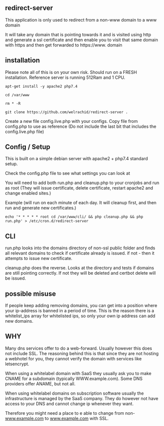 ## redirect-server

This application is only used to redirect from a non-www domain to a www domain

It will take any domain that is pointing towards it and is visited using http and generate a ssl certificate and then enable you to visit that same domain with https and then get forwarded to https://www. domain

## installation

Please note all of this is on your own risk. Should run on a FRESH installation. Reference server is running 512Ram and 1 CPU.
```
apt-get install -y apache2 php7.4
```
```
cd /var/www
```
```
rm * -R
```
```
git clone https://github.com/welrachid/redirect-server .
```

Create a new file config.live.php with your configs. Copy file from config.php to use as reference (Do not include the last bit that includes the config.live.php file)


## Config / Setup
This is built on a simple debian server with apache2 + php7.4 standard setup.

Check the config.php file to see what settings you can look at

You will need to add both run.php and cleanup.php to your cronjobs and run as root (They will issue certificate, delete certificate, restart apache2 and change enabled sites.)

Example (will run on each minute of each day. It will cleanup first, and then run and generate new certificates.)
```
echo '* * * * * root cd /var/www/cli/ && php cleanup.php && php run.php' > /etc/cron.d/redirect-server
```

## CLI
run.php looks into the domains directory of non-ssl public folder and finds all relevant domains to check if certificate already is issued. if not - then it attempts to issue new certificate.

cleanup.php does the reverse. Looks at the directory and tests if domains are still pointing correctly. If not they will be deleted and certbot delete will be issued.


## possible misuse
If people keep adding removing domains, you can get into a position where your ip-address is banned in a period of time. This is the reason there is a whitelist_ips array for whitelisted ips, so only your own ip address can add new domains.



## WHY
Many dns services offer to do a web-forward. Usually however this does not include SSL. The reasoning behind this is that since they are not hosting a webhotel for you, they cannot verify the domain with services like letsencrypt.

When using a whitelabel domain with SaaS they usually ask you to make CNAME for a subdomain (typically WWW.example.com). Some DNS providers offer ANAME, but not all.

When using whitelabel domains on subscription software usually the infrastructure is managed by the SaaS company. They do however not have access to your DNS and cannot change ip whenever they want.

Therefore you might need a place to e able to change from non-www.example.com to www.example.com with SSL.

